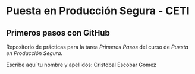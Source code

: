 # Puesta en Producción Segura - CETI

## Primeros pasos con GitHub

Repositorio de prácticas para la tarea *Primeros Pasos* del curso de *Puesta en Producción Segura*.

Escribe aquí tu nombre y apellidos:
Cristobal Escobar Gomez
